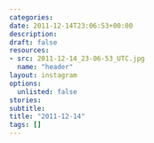 ```yaml
---
categories:
date: 2011-12-14T23:06:53+00:00
description:
draft: false
resources:
- src: 2011-12-14_23-06-53_UTC.jpg
  name: "header"
layout: instagram
options:
  unlisted: false
stories:
subtitle:
title: "2011-12-14"
tags: []
---
```


 
